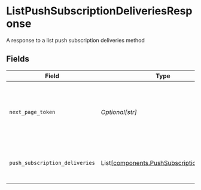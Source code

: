 # ListPushSubscriptionDeliveriesResponse

A response to a list push subscription deliveries method


## Fields

| Field                                                                                            | Type                                                                                             | Required                                                                                         | Description                                                                                      | Example                                                                                          |
| ------------------------------------------------------------------------------------------------ | ------------------------------------------------------------------------------------------------ | ------------------------------------------------------------------------------------------------ | ------------------------------------------------------------------------------------------------ | ------------------------------------------------------------------------------------------------ |
| `next_page_token`                                                                                | *Optional[str]*                                                                                  | :heavy_minus_sign:                                                                               | Page token used for pagination; Supplying a page token returns the next page of results          | ZXhhbXBsZQo                                                                                      |
| `push_subscription_deliveries`                                                                   | List[[components.PushSubscriptionDelivery](../../models/components/pushsubscriptiondelivery.md)] | :heavy_minus_sign:                                                                               | The returned collection of deliveries                                                            |                                                                                                  |